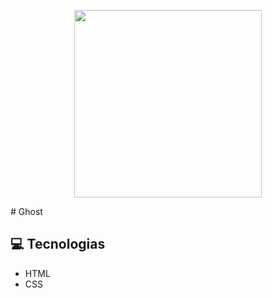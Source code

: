 <p align="center">
<img width="300" src="![Animação](https://github.com/NCzarneki/Ghost/assets/103041252/60ffc8e1-8ea6-45ff-a8a0-b5fec65d4faa)">
</p>
# Ghost

## 💻 Tecnologias
- HTML
- CSS
